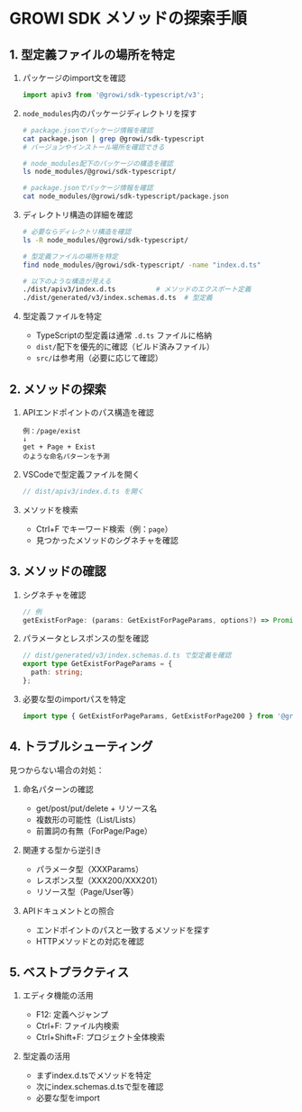 # GROWI SDK メソッドの探索手順

## 1. 型定義ファイルの場所を特定

1. パッケージのimport文を確認
   ```typescript
   import apiv3 from '@growi/sdk-typescript/v3';
   ```

2. `node_modules`内のパッケージディレクトリを探す
   ```bash
   # package.jsonでパッケージ情報を確認
   cat package.json | grep @growi/sdk-typescript
   # バージョンやインストール場所を確認できる

   # node_modules配下のパッケージの構造を確認
   ls node_modules/@growi/sdk-typescript/

   # package.jsonでパッケージ情報を確認
   cat node_modules/@growi/sdk-typescript/package.json
   ```

3. ディレクトリ構造の詳細を確認
   ```bash
   # 必要ならディレクトリ構造を確認
   ls -R node_modules/@growi/sdk-typescript/

   # 型定義ファイルの場所を特定
   find node_modules/@growi/sdk-typescript/ -name "index.d.ts"
   
   # 以下のような構造が見える
   ./dist/apiv3/index.d.ts          # メソッドのエクスポート定義
   ./dist/generated/v3/index.schemas.d.ts  # 型定義
   ```

4. 型定義ファイルを特定
   - TypeScriptの型定義は通常 `.d.ts` ファイルに格納
   - `dist/`配下を優先的に確認（ビルド済みファイル）
   - `src/`は参考用（必要に応じて確認）

## 2. メソッドの探索

1. APIエンドポイントのパス構造を確認
   ```
   例：/page/exist
   ↓
   get + Page + Exist
   のような命名パターンを予測
   ```

2. VSCodeで型定義ファイルを開く
   ```typescript
   // dist/apiv3/index.d.ts を開く
   ```

3. メソッドを検索
   - Ctrl+F でキーワード検索（例：`page`）
   - 見つかったメソッドのシグネチャを確認

## 3. メソッドの確認

1. シグネチャを確認
   ```typescript
   // 例
   getExistForPage: (params: GetExistForPageParams, options?) => Promise<GetExistForPage200>
   ```

2. パラメータとレスポンスの型を確認
   ```typescript
   // dist/generated/v3/index.schemas.d.ts で型定義を確認
   export type GetExistForPageParams = {
     path: string;
   };
   ```

3. 必要な型のimportパスを特定
   ```typescript
   import type { GetExistForPageParams, GetExistForPage200 } from '@growi/sdk-typescript/v3';
   ```

## 4. トラブルシューティング

見つからない場合の対処：

1. 命名パターンの確認
   - get/post/put/delete + リソース名
   - 複数形の可能性（List/Lists）
   - 前置詞の有無（ForPage/Page）

2. 関連する型から逆引き
   - パラメータ型（XXXParams）
   - レスポンス型（XXX200/XXX201）
   - リソース型（Page/User等）

3. APIドキュメントとの照合
   - エンドポイントのパスと一致するメソッドを探す
   - HTTPメソッドとの対応を確認

## 5. ベストプラクティス

1. エディタ機能の活用
   - F12: 定義へジャンプ
   - Ctrl+F: ファイル内検索
   - Ctrl+Shift+F: プロジェクト全体検索

2. 型定義の活用
   - まずindex.d.tsでメソッドを特定
   - 次にindex.schemas.d.tsで型を確認
   - 必要な型をimport